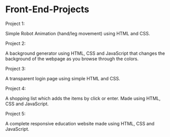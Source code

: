 # Front-End-Projects
Project 1: 
  
  Simple Robot Animation (hand/leg movement) using HTML and CSS.
  
  

Project 2: 

  A background generator using HTML, CSS and JavaScript that changes the background of the webpage as you browse through the colors.
  
  
  
Project 3:

  A transparent login page using simple HTML and CSS.



Project 4:

  A shopping list which adds the items by click or enter. Made using HTML, CSS and JavaScript.
  
  
  
Project 5:

  A complete responsive education website made using HTML, CSS and JavaScript.
